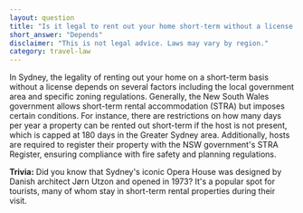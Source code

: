 ```yaml
---
layout: question
title: "Is it legal to rent out your home short-term without a license in Sydney?"
short_answer: "Depends"
disclaimer: "This is not legal advice. Laws may vary by region."
category: travel-law
---
```

In Sydney, the legality of renting out your home on a short-term basis without a license depends on several factors including the local government area and specific zoning regulations. Generally, the New South Wales government allows short-term rental accommodation (STRA) but imposes certain conditions. For instance, there are restrictions on how many days per year a property can be rented out short-term if the host is not present, which is capped at 180 days in the Greater Sydney area. Additionally, hosts are required to register their property with the NSW government's STRA Register, ensuring compliance with fire safety and planning regulations.

**Trivia:** Did you know that Sydney's iconic Opera House was designed by Danish architect Jørn Utzon and opened in 1973? It's a popular spot for tourists, many of whom stay in short-term rental properties during their visit.
